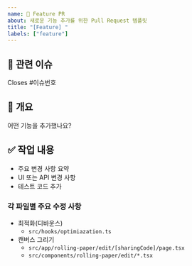 ```yaml
---
name: 🚀 Feature PR
about: 새로운 기능 추가를 위한 Pull Request 템플릿
title: "[Feature] "
labels: ["feature"]
---
```


## 📎 관련 이슈

Closes #이슈번호

## 📌 개요

어떤 기능을 추가했나요?

## ✅ 작업 내용

- 주요 변경 사항 요약
- UI 또는 API 변경 사항
- 테스트 코드 추가

### 각 파일별 주요 수정 사항

- 최적화(디바운스)
  - `src/hooks/optimiazation.ts`
- 캔버스 그리기
  - `src/app/rolling-paper/edit/[sharingCode]/page.tsx`
  - `src/components/rolling-paper/edit/*.tsx`
